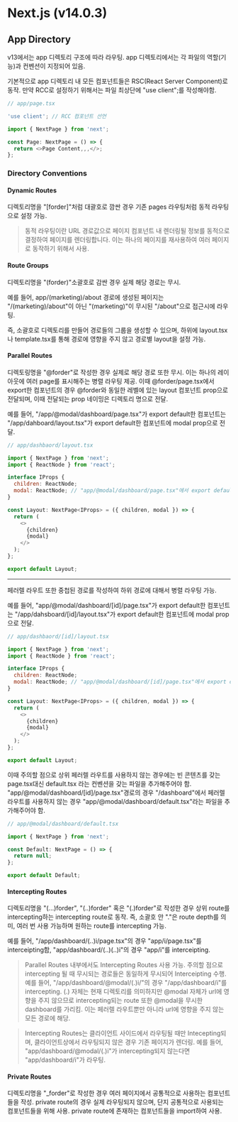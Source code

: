 # Next.js (v14.0.3)

## App Directory

v13에서는 app 디렉토리 구조에 따라 라우팅. app 디렉토리에서는 각 파일의 역할(기능)과 컨벤션이 지정되어 있음.

기본적으로 app 디렉토리 내 모든 컴포넌트들은 RSC(React Server Component)로 동작. 만약 RCC로 설정하기 위해서는 파일 최상단에 "use client";를 작성해야함.

```javascript
// app/page.tsx

'use client'; // RCC 컴포넌트 선언

import { NextPage } from 'next';

const Page: NextPage = () => {
  return <>Page Content,,,</>;
};
```

### Directory Conventions

#### Dynamic Routes

디렉토리명을 "[forder]"처럼 대괄호로 깜싼 경우 기존 pages 라우팅처럼 동적 라우팅으로 설정 가능.

> 동적 라우팅이란 URL 경로값으로 페이지 컴포넌트 내 렌더링될 정보를 동적으로 결정하여 페이지를 렌더링합니다. 이는 하나의 페이지를 재사용하여 여러 페이지로 동작하기 위해서 사용.

#### Route Groups

디렉토리명을 "(forder)"소괄호로 감싼 경우 실제 해당 경로는 무시.

예를 들어, app/(marketing)/about 경로에 생성된 페이지는 "/(marketing)/about"이 아닌 "(marketing)"이 무시된 "/about"으로 접근시에 라우팅.

즉, 소괄호로 디렉토리를 만들어 경로들의 그룹을 생성할 수 있으며, 하위에 layout.tsx나 template.tsx를 통해 경로에 영향을 주지 않고 경로별 layout을 설정 가능.

#### Parallel Routes

디렉토링명을 "@forder"로 작성한 경우 실제로 해당 경로 또한 무시. 이는 하나의 레이아웃에 여러 page를 표시해주는 병렬 라우팅 제공. 이때 @forder/page.tsx에서 export한 컴포넌트의 경우 @forder와 동일한 레벨에 있는 layout 컴포넌트 prop으로 전달되며, 이때 전달되는 prop 네이밍은 디렉토리 명으로 전달.

예를 들어, "/app/@modal/dashboard/page.tsx"가 export default한 컴포넌트는 "/app/dahboard/layout.tsx"가 export default한 컴포넌트에 modal prop으로 전달.

```javascript
// app/dashbaord/layout.tsx

import { NextPage } from 'next';
import { ReactNode } from 'react';

interface IProps {
  children: ReactNode;
  modal: ReactNode; // "app/@modal/dashboard/page.tsx"에서 export default한 컴포넌트
}

const Layout: NextPage<IProps> = ({ children, modal }) => {
  return (
    <>
      {children}
      {modal}
    </>
  );
};

export default Layout;
```

<hr />

페러렐 라우트 또한 중첩된 경로를 작성하여 하위 경로에 대해서 병렬 라우팅 가능.

예를 들어, "app/@modal/dashboard/[id]/page.tsx"가 export default한 컴포넌트는 "/app/dahsboard/[id]/layout.tsx"가 export default한 컴포넌트에 modal prop으로 전달.

```javascript
// app/dashbaord/[id]/layout.tsx

import { NextPage } from 'next';
import { ReactNode } from 'react';

interface IProps {
  children: ReactNode;
  modal: ReactNode; // "app/@modal/dashboard/[id]/page.tsx"에서 export default한 컴포넌트
}

const Layout: NextPage<IProps> = ({ children, modal }) => {
  return (
    <>
      {children}
      {modal}
    </>
  );
};

export default Layout;
```

이때 주의할 점으로 상위 페러렐 라우트를 사용하지 않는 경우에는 빈 콘텐츠를 갖는 page.tsx대신 default.tsx 라는 컨벤션을 갖는 파일을 추가해주어야 함. "app/@modal/dashboard/[id]/page.tsx"경로의 경우 "/dashboard"에서 페러렐 라우트를 사용하지 않는 경우 "app/@modal/dashboard/default.tsx"라는 파일을 추가해주어야 함.

```javascript
// app/@modal/dashboard/default.tsx

import { NextPage } from 'next';

const Default: NextPage = () => {
  return null;
};

export default Default;
```

#### Intercepting Routes

디렉토리명을 "(...)forder", "(..)forder" 혹은 "(.)forder"로 작성한 경우 상위 route를 intercepting하는 intercepting route로 동작. 즉, 소괄호 안 "."은 route depth를 의미, 여러 번 사용 가능하며 원하는 route를 intercepting 가능.

예를 들어, "/app/dashboard/(..)i/page.tsx"의 경우 "app/i/page.tsx"를 interceipting함, "app/dashboard/(..)(..)i"의 경우 "app/i"를 interceipting.

> Parallel Routes 내부에서도 Intercepting Routes 사용 가능. 주의할 점으로 intercepting 될 때 무시되는 경로들은 동일하게 무시되어 Interceipting 수행. 예를 들어, "/app/dashboard/@modal/(.)i/"의 경우 "/app/dashboard/i"를 intercepting. (.) 자체는 현재 디렉토리를 의미하지만 @modal 자체가 url에 영향을 주지 않으므로 intercepting되는 route 또한 @modal을 무시한 dashboard를 가리킴. 이는 페러렐 라우트뿐만 아니라 url에 영향을 주지 않는 모든 경로에 해당.

> Intercepting Routes는 클라이언트 사이드에서 라우팅될 때만 Intecepting되며, 클라이언트상에서 라우팅되지 않은 경우 기존 페이지가 렌더링. 예를 들어, "app/dashboard/@modal/(.)i"가 intercepting되지 않는다면 "app/dashboard/i"가 라우팅.

#### Private Routes

디렉토리명을 "_forder"로 작성한 경우 여러 페이지에서 공통적으로 사용하는 컴포넌트들을 작성. private route의 경우 실제 라우팅되지 않으며, 단지 공통적으로 사용되는 컴포넌트들을 위해 사용. private route에 존재하는 컴포넌트들을 import하여 사용.
